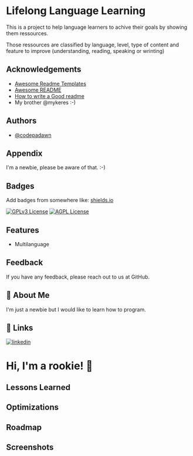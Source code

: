 
# Lifelong Language Learning

This is a project to help language learners to achive their goals by showing them ressources.

Those ressources are classified by language, level, type of content and feature to improve (understanding, reading, speaking or wrinting)



## Acknowledgements

 - [Awesome Readme Templates](https://awesomeopensource.com/project/elangosundar/awesome-README-templates)
 - [Awesome README](https://github.com/matiassingers/awesome-readme)
 - [How to write a Good readme](https://bulldogjob.com/news/449-how-to-write-a-good-readme-for-your-github-project)
 - My brother @mykeres :-)
 


## Authors

- [@codepadawn](https://github.com/CodePadawn)


## Appendix


I'm a newbie, please be aware of that. :-)
## Badges

Add badges from somewhere like: [shields.io](https://shields.io/)

[![GPLv3 License](https://img.shields.io/badge/License-GPL%20v3-yellow.svg)](https://opensource.org/licenses/)
[![AGPL License](https://img.shields.io/badge/license-AGPL-blue.svg)](http://www.gnu.org/licenses/agpl-3.0)


## Features

- Multilanguage


## Feedback

If you have any feedback, please reach out to us at GitHub. 


## 🚀 About Me
I'm just a newbie but I would like to learn how to program. 


## 🔗 Links

[![linkedin](https://img.shields.io/badge/linkedin-0A66C2?style=for-the-badge&logo=linkedin&logoColor=white)](www.linkedin.com/in/lorenadiezcazonmultilingual)



# Hi, I'm a rookie! 👋


## Lessons Learned




## Optimizations




## Roadmap




## Screenshots




